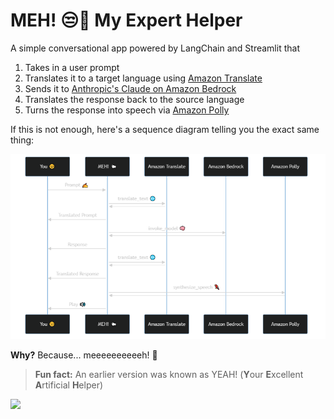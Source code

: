 # MEH! 😒🐑 My Expert Helper

A simple conversational app powered by LangChain and Streamlit that

1. Takes in a user prompt
2. Translates it to a target language using [Amazon Translate](https://aws.amazon.com/translate/)
3. Sends it to [Anthropic's Claude on Amazon Bedrock](https://aws.amazon.com/bedrock/claude/)
4. Translates the response back to the source language
5. Turns the response into speech via [Amazon Polly](https://aws.amazon.com/polly/)

If this is not enough, here's a sequence diagram telling you the exact same thing:

![](meh.png)
            
**Why?** Because... meeeeeeeeeeh! 🐑

> **Fun fact:** An earlier version was known as YEAH! (**Y**our **E**xcellent **A**rtificial **H**elper)

![](https://i.pinimg.com/originals/c5/f3/0d/c5f30d03a054bff3bbff12ff5299bf38.gif)
